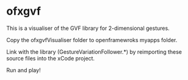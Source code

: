 ofxgvf
=============

This is a visualiser of the GVF library for 2-dimensional gestures.

Copy the ofxgvfVisualiser folder to openframewroks myapps folder. 

Link with the library (GestureVariationFollower.*) by reimporting these source files into the xCode project.

Run and play!